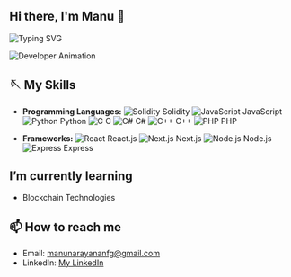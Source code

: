 ## Hi there, I'm Manu 👋

![Typing SVG](https://readme-typing-svg.herokuapp.com?font=Courier+New&color=%23FFFFFF&size=20&lines=Blockchain+Enthusiast;Full+Stack+Developer;Always+learning+new+things!)

![Developer Animation](https://media.giphy.com/media/qgQUggAC3Pfv687qPC/giphy.gif)

## 🪡 My Skills

- **Programming Languages:**
   ![Solidity](https://img.icons8.com/color/48/000000/solidity.png) Solidity
   ![JavaScript](https://img.icons8.com/color/48/000000/javascript.png) JavaScript
   ![Python](https://img.icons8.com/color/48/000000/python.png) Python
   ![C](https://img.icons8.com/color/48/000000/c-programming.png) C
   ![C#](https://img.icons8.com/color/48/000000/c-sharp-logo.png) C#
   ![C++](https://img.icons8.com/color/48/000000/c-plus-plus-logo.png) C++
   ![PHP](https://img.icons8.com/officel/48/000000/php-logo.png) PHP

- **Frameworks:**
   ![React](https://img.icons8.com/color/48/000000/react-native.png) React.js
   ![Next.js](https://img.icons8.com/color/48/000000/nextjs.png) Next.js
   ![Node.js](https://img.icons8.com/color/48/000000/nodejs.png) Node.js
   ![Express](https://img.icons8.com/color/48/000000/express.png) Express

<!--- **Blockchain Technologies:** Ethereum, -->

<!--## 🔭 I’m currently working on
- Contributing to blockchain projects -->

##  I’m currently learning
- Blockchain Technologies

<!-- ## 👯 I’m looking to collaborate on
- Blockchain-based projects
- Open-source initiatives -->

<!-- ## 🤔 I’m looking for help with
- Understanding zero-knowledge proofs
- Optimizing smart contract gas usage -->

<!--## 💬 Ask me about
- Blockchain technology
- Web3 development-->

## 📫 How to reach me
- Email: [manunarayananfg@gmail.com](manunarayananfg@gmail.com)
- LinkedIn: [My LinkedIn](https://www.linkedin.com/in/manu-narayanan07/)




